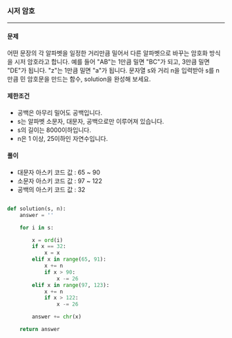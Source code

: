 ### 시저 암호 ###

<hr>

#### 문제 ####
어떤 문장의 각 알파벳을 일정한 거리만큼 밀어서 다른 알파벳으로 바꾸는 암호화 방식을 시저 암호라고 합니다. 예를 들어 "AB"는 1만큼 밀면 "BC"가 되고, 3만큼 밀면 "DE"가 됩니다. "z"는 1만큼 밀면 "a"가 됩니다. 문자열 s와 거리 n을 입력받아 s를 n만큼 민 암호문을 만드는 함수, solution을 완성해 보세요.

#### 제한조건 ####
- 공백은 아무리 밀어도 공백입니다.
- s는 알파벳 소문자, 대문자, 공백으로만 이루어져 있습니다.
- s의 길이는 8000이하입니다.
- n은 1 이상, 25이하인 자연수입니다.

#### 풀이 ####
- 대문자 아스키 코드 값 : 65 ~ 90
- 소문자 아스키 코드 값 : 97 ~ 122
- 공백의 아스키 코드 값 : 32

```py

def solution(s, n):
    answer = ''

    for i in s:

        x = ord(i)
        if x == 32:
            x = x
        elif x in range(65, 91):
            x += n
            if x > 90:
                x -= 26
        elif x in range(97, 123):
            x += n
            if x > 122:
                x -= 26

        answer += chr(x)

    return answer

```